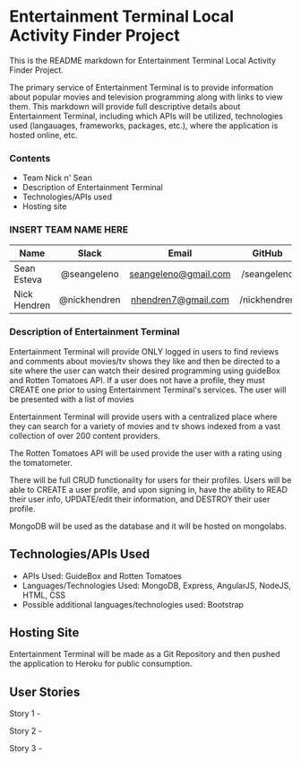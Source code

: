 
# Entertainment Terminal Local Activity Finder Project

This is the README markdown for Entertainment Terminal Local Activity Finder Project.

The primary service of Entertainment Terminal is to provide information about popular movies and television programming along with links to view them. This markdown will provide full descriptive details about Entertainment Terminal, including which APIs will be utilized, technologies used (langauages, frameworks, packages, etc.), where the application is hosted online, etc.

### Contents

- Team Nick n' Sean
- Description of Entertainment Terminal
- Technologies/APIs used
- Hosting site

### INSERT TEAM NAME HERE

| Name               | Slack               | Email                    | GitHub       |
|--------------------|:-------------------:|:------------------------:|:------------:|
| Sean Esteva        | @seangeleno         | seangeleno@gmail.com     | /seangeleno  |
| Nick Hendren       | @nickhendren        | nhendren7@gmail.com      | /nickhendren |

### Description of Entertainment Terminal

Entertainment Terminal will provide ONLY logged in users to find reviews and comments about movies/tv shows they like and then be directed to a site where the user can watch their desired programming using guideBox and Rotten Tomatoes API. If a user does not have a profile, they must CREATE one prior to using Entertainment Terminal's services. The user will be presented with a list of movies

Entertainment Terminal will provide users with a centralized place where they can search for a variety of movies and tv shows indexed from a vast collection of over 200 content providers.

The Rotten Tomatoes API will be used provide the user with a rating using the tomatometer.

There will be full CRUD functionality for users for their profiles. Users will be able to CREATE a user profile, and upon signing in, have the ability to READ their user info, UPDATE/edit their information, and DESTROY their user profile.

MongoDB will be used as the database and it will be hosted on mongolabs.

## Technologies/APIs Used

- APIs Used: GuideBox and Rotten Tomatoes
- Languages/Technologies Used: MongoDB, Express, AngularJS, NodeJS, HTML, CSS
- Possible additional languages/technologies used: Bootstrap

## Hosting Site

Entertainment Terminal will be made as a Git Repository and then pushed the application to Heroku for public consumption.

## User Stories

Story 1 -

Story 2 -

Story 3 -
